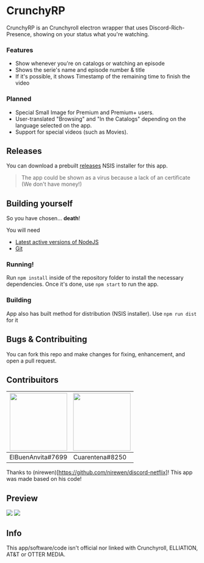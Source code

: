 # CrunchyRP

CrunchyRP is an Crunchyroll electron wrapper that uses Discord-Rich-Presence, showing on your status what you're watching. 

### Features
  - Show whenever you're on catalogs or watching an episode
  - Shows the serie's name and episode number & title
  - If it's possible, it shows Timestamp of the remaining time to finish the video

### Planned
  - Special Small Image for Premium and Premium+ users.
  - User-translated "Browsing" and "In the Catalogs" depending on the language selected on the app.
  - Support for special videos (such as Movies). 

## Releases
You can download a prebuilt [releases](https://github.com/ElBuenAnvita/CrunchyRP/releases) NSIS installer for this app.
> The app could be shown as a virus because a lack of an certificate (We don't have money!) 

## Building yourself
So you have chosen... __death__!

You will need
* [Latest active versions of NodeJS](https://nodejs.org/es/about/releases/)
* [Git](https://git-scm.com/downloads)

### Running!
Run `npm install` inside of the repository folder to install the necessary dependencies.
Once it's done, use `npm start` to run the app.
### Building
App also has built method for distribution (NSIS installer). Use `npm run dist` for it

## Bugs & Contribuiting
You can fork this repo and make changes for fixing, enhancement, and open a pull request.

## Contribuitors
| <img src="https://cdn.discordapp.com/avatars/331641970910953473/ab6342cb2ac00635094d6818d4ebe3b5.png?size=1024" width="150px;"/> | <img src="https://media.discordapp.net/attachments/517788082783911946/705833222600130670/rotate.png?width=475&height=475" width="150px"/> |
| ------ | ------ |
| ElBuenAnvita#7699<br> | Cuarentena#8250<br> |

Thanks to (nirewen)[https://github.com/nirewen/discord-netflix]! This app was made based on his code!

## Preview
<img src="https://cdn.discordapp.com/attachments/409599882559619082/705834006369009684/unknown.png">

<img src="https://media.discordapp.net/attachments/409599882559619082/705792153753747496/unknown.png">

## Info
This app/software/code isn't official nor linked with Crunchyroll, ELLIATION, AT&T or OTTER MEDIA.
